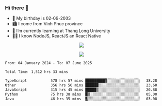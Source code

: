 ### Hi there 👋
- 🎂 My birthday is 02-09-2003
- 🏙️ I come from Vinh Phuc province
- 🌱 I’m currently learning at Thang Long University
- 🧑‍💻 I know NodeJS, ReactJS an React Native
<p align="center"><img src="https://github-readme-stats.vercel.app/api?username=tmquang0209&show_icons=true&theme=gradient"></p>
<p align="center"><img src="https://github-readme-stats.vercel.app/api/top-langs/?username=tmquang0209&hide=scss,css&langs_count=10"></p>
<!--START_SECTION:waka-->

```txt
From: 04 January 2024 - To: 07 June 2025

Total Time: 1,512 hrs 33 mins

TypeScript           578 hrs 57 mins █████████▓░░░░░░░░░░░░░░░   38.28 %
Other                356 hrs 56 mins ██████░░░░░░░░░░░░░░░░░░░   23.60 %
JavaScript           315 hrs 45 mins █████▒░░░░░░░░░░░░░░░░░░░   20.88 %
Python               75 hrs 38 mins  █▒░░░░░░░░░░░░░░░░░░░░░░░   05.00 %
Java                 46 hrs 35 mins  ▓░░░░░░░░░░░░░░░░░░░░░░░░   03.08 %
```

<!--END_SECTION:waka-->
